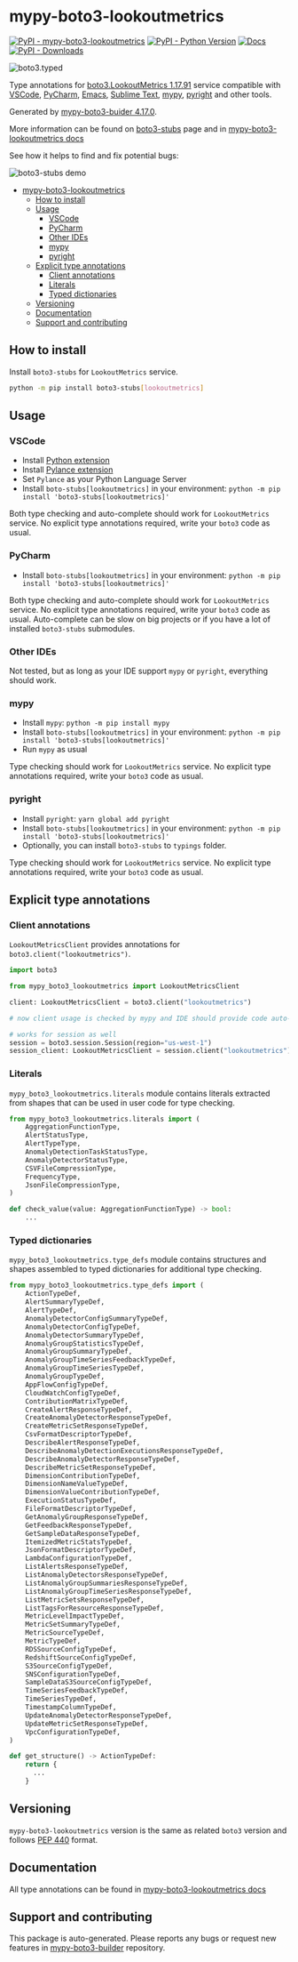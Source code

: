 <a id="mypy-boto3-lookoutmetrics"></a>

# mypy-boto3-lookoutmetrics

[![PyPI - mypy-boto3-lookoutmetrics](https://img.shields.io/pypi/v/mypy-boto3-lookoutmetrics.svg?color=blue)](https://pypi.org/project/mypy-boto3-lookoutmetrics)
[![PyPI - Python Version](https://img.shields.io/pypi/pyversions/mypy-boto3-lookoutmetrics.svg?color=blue)](https://pypi.org/project/mypy-boto3-lookoutmetrics)
[![Docs](https://img.shields.io/readthedocs/mypy-boto3-builder.svg?color=blue)](https://mypy-boto3-builder.readthedocs.io/)
[![PyPI - Downloads](https://img.shields.io/pypi/dw/mypy-boto3-lookoutmetrics?color=blue)](https://pypistats.org/packages/mypy-boto3-lookoutmetrics)

![boto3.typed](https://github.com/vemel/mypy_boto3_builder/raw/master/logo.png)

Type annotations for
[boto3.LookoutMetrics 1.17.91](https://boto3.amazonaws.com/v1/documentation/api/1.17.91/reference/services/lookoutmetrics.html#LookoutMetrics)
service compatible with [VSCode](https://code.visualstudio.com/),
[PyCharm](https://www.jetbrains.com/pycharm/),
[Emacs](https://www.gnu.org/software/emacs/),
[Sublime Text](https://www.sublimetext.com/),
[mypy](https://github.com/python/mypy),
[pyright](https://github.com/microsoft/pyright) and other tools.

Generated by
[mypy-boto3-buider 4.17.0](https://github.com/vemel/mypy_boto3_builder).

More information can be found on
[boto3-stubs](https://pypi.org/project/boto3-stubs/) page and in
[mypy-boto3-lookoutmetrics docs](https://vemel.github.io/boto3_stubs_docs/mypy_boto3_lookoutmetrics/)

See how it helps to find and fix potential bugs:

![boto3-stubs demo](https://github.com/vemel/mypy_boto3_builder/raw/master/demo.gif)

- [mypy-boto3-lookoutmetrics](#mypy-boto3-lookoutmetrics)
  - [How to install](#how-to-install)
  - [Usage](#usage)
    - [VSCode](#vscode)
    - [PyCharm](#pycharm)
    - [Other IDEs](#other-ides)
    - [mypy](#mypy)
    - [pyright](#pyright)
  - [Explicit type annotations](#explicit-type-annotations)
    - [Client annotations](#client-annotations)
    - [Literals](#literals)
    - [Typed dictionaries](#typed-dictionaries)
  - [Versioning](#versioning)
  - [Documentation](#documentation)
  - [Support and contributing](#support-and-contributing)

<a id="how-to-install"></a>

## How to install

Install `boto3-stubs` for `LookoutMetrics` service.

```bash
python -m pip install boto3-stubs[lookoutmetrics]
```

<a id="usage"></a>

## Usage

<a id="vscode"></a>

### VSCode

- Install
  [Python extension](https://marketplace.visualstudio.com/items?itemName=ms-python.python)
- Install
  [Pylance extension](https://marketplace.visualstudio.com/items?itemName=ms-python.vscode-pylance)
- Set `Pylance` as your Python Language Server
- Install `boto-stubs[lookoutmetrics]` in your environment:
  `python -m pip install 'boto3-stubs[lookoutmetrics]'`

Both type checking and auto-complete should work for `LookoutMetrics` service.
No explicit type annotations required, write your `boto3` code as usual.

<a id="pycharm"></a>

### PyCharm

- Install `boto-stubs[lookoutmetrics]` in your environment:
  `python -m pip install 'boto3-stubs[lookoutmetrics]'`

Both type checking and auto-complete should work for `LookoutMetrics` service.
No explicit type annotations required, write your `boto3` code as usual.
Auto-complete can be slow on big projects or if you have a lot of installed
`boto3-stubs` submodules.

<a id="other-ides"></a>

### Other IDEs

Not tested, but as long as your IDE support `mypy` or `pyright`, everything
should work.

<a id="mypy"></a>

### mypy

- Install `mypy`: `python -m pip install mypy`
- Install `boto-stubs[lookoutmetrics]` in your environment:
  `python -m pip install 'boto3-stubs[lookoutmetrics]'`
- Run `mypy` as usual

Type checking should work for `LookoutMetrics` service. No explicit type
annotations required, write your `boto3` code as usual.

<a id="pyright"></a>

### pyright

- Install `pyright`: `yarn global add pyright`
- Install `boto-stubs[lookoutmetrics]` in your environment:
  `python -m pip install 'boto3-stubs[lookoutmetrics]'`
- Optionally, you can install `boto3-stubs` to `typings` folder.

Type checking should work for `LookoutMetrics` service. No explicit type
annotations required, write your `boto3` code as usual.

<a id="explicit-type-annotations"></a>

## Explicit type annotations

<a id="client-annotations"></a>

### Client annotations

`LookoutMetricsClient` provides annotations for
`boto3.client("lookoutmetrics")`.

```python
import boto3

from mypy_boto3_lookoutmetrics import LookoutMetricsClient

client: LookoutMetricsClient = boto3.client("lookoutmetrics")

# now client usage is checked by mypy and IDE should provide code auto-complete

# works for session as well
session = boto3.session.Session(region="us-west-1")
session_client: LookoutMetricsClient = session.client("lookoutmetrics")
```

<a id="literals"></a>

### Literals

`mypy_boto3_lookoutmetrics.literals` module contains literals extracted from
shapes that can be used in user code for type checking.

```python
from mypy_boto3_lookoutmetrics.literals import (
    AggregationFunctionType,
    AlertStatusType,
    AlertTypeType,
    AnomalyDetectionTaskStatusType,
    AnomalyDetectorStatusType,
    CSVFileCompressionType,
    FrequencyType,
    JsonFileCompressionType,
)

def check_value(value: AggregationFunctionType) -> bool:
    ...
```

<a id="typed-dictionaries"></a>

### Typed dictionaries

`mypy_boto3_lookoutmetrics.type_defs` module contains structures and shapes
assembled to typed dictionaries for additional type checking.

```python
from mypy_boto3_lookoutmetrics.type_defs import (
    ActionTypeDef,
    AlertSummaryTypeDef,
    AlertTypeDef,
    AnomalyDetectorConfigSummaryTypeDef,
    AnomalyDetectorConfigTypeDef,
    AnomalyDetectorSummaryTypeDef,
    AnomalyGroupStatisticsTypeDef,
    AnomalyGroupSummaryTypeDef,
    AnomalyGroupTimeSeriesFeedbackTypeDef,
    AnomalyGroupTimeSeriesTypeDef,
    AnomalyGroupTypeDef,
    AppFlowConfigTypeDef,
    CloudWatchConfigTypeDef,
    ContributionMatrixTypeDef,
    CreateAlertResponseTypeDef,
    CreateAnomalyDetectorResponseTypeDef,
    CreateMetricSetResponseTypeDef,
    CsvFormatDescriptorTypeDef,
    DescribeAlertResponseTypeDef,
    DescribeAnomalyDetectionExecutionsResponseTypeDef,
    DescribeAnomalyDetectorResponseTypeDef,
    DescribeMetricSetResponseTypeDef,
    DimensionContributionTypeDef,
    DimensionNameValueTypeDef,
    DimensionValueContributionTypeDef,
    ExecutionStatusTypeDef,
    FileFormatDescriptorTypeDef,
    GetAnomalyGroupResponseTypeDef,
    GetFeedbackResponseTypeDef,
    GetSampleDataResponseTypeDef,
    ItemizedMetricStatsTypeDef,
    JsonFormatDescriptorTypeDef,
    LambdaConfigurationTypeDef,
    ListAlertsResponseTypeDef,
    ListAnomalyDetectorsResponseTypeDef,
    ListAnomalyGroupSummariesResponseTypeDef,
    ListAnomalyGroupTimeSeriesResponseTypeDef,
    ListMetricSetsResponseTypeDef,
    ListTagsForResourceResponseTypeDef,
    MetricLevelImpactTypeDef,
    MetricSetSummaryTypeDef,
    MetricSourceTypeDef,
    MetricTypeDef,
    RDSSourceConfigTypeDef,
    RedshiftSourceConfigTypeDef,
    S3SourceConfigTypeDef,
    SNSConfigurationTypeDef,
    SampleDataS3SourceConfigTypeDef,
    TimeSeriesFeedbackTypeDef,
    TimeSeriesTypeDef,
    TimestampColumnTypeDef,
    UpdateAnomalyDetectorResponseTypeDef,
    UpdateMetricSetResponseTypeDef,
    VpcConfigurationTypeDef,
)

def get_structure() -> ActionTypeDef:
    return {
      ...
    }
```

<a id="versioning"></a>

## Versioning

`mypy-boto3-lookoutmetrics` version is the same as related `boto3` version and
follows [PEP 440](https://www.python.org/dev/peps/pep-0440/) format.

<a id="documentation"></a>

## Documentation

All type annotations can be found in
[mypy-boto3-lookoutmetrics docs](https://vemel.github.io/boto3_stubs_docs/mypy_boto3_lookoutmetrics/)

<a id="support-and-contributing"></a>

## Support and contributing

This package is auto-generated. Please reports any bugs or request new features
in [mypy-boto3-builder](https://github.com/vemel/mypy_boto3_builder/issues/)
repository.
